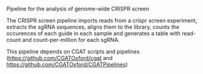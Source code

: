 Pipeline for the analysis of genome-wide CRISPR screen

The CRISPR screen pipeline imports reads from a crispr screen experiment,
extracts the sgRNA sequences, aligns them to the library, counts the occurences
of each guide in each sample and generates a table with read-count and count-per-million 
for each sgRNA.

This pipeline depends on CGAT scripts and pipelines (https://github.com/CGATOxford/cgat and https://github.com/CGATOxford/CGATPipelines)
